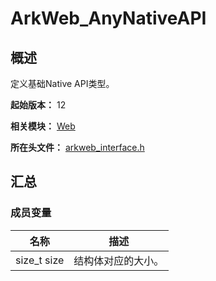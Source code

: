 # ArkWeb_AnyNativeAPI

## 概述

定义基础Native API类型。

**起始版本：** 12

**相关模块：** [Web](capi-web.md)

**所在头文件：** [arkweb_interface.h](capi-arkweb-interface-h.md)

## 汇总

### 成员变量

| 名称 | 描述 |
| -- | -- |
| size_t size | 结构体对应的大小。 |


